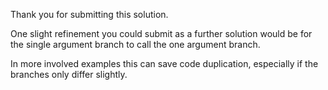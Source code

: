 Thank you for submitting this solution.

One slight refinement you could submit as a further solution would be for the single argument branch to call the one argument branch.

In more involved examples this can save code duplication, especially if the branches only differ slightly.
